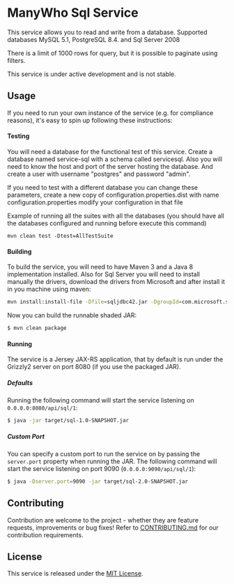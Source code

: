 ManyWho Sql Service
===================

This service allows you to read and write from a database.
Supported databases MySQL 5.1, PostgreSQL 8.4. and Sql Server 2008

There is a limit of 1000 rows for query, but it is possible to paginate using filters.

This service is under active development and is not stable.

## Usage

If you need to run your own instance of the service (e.g. for compliance reasons), it's easy to spin up following these
instructions:

#### Testing

You will need a database for the functional test of this service.
Create a database named service-sql with a schema called servicesql.
Also you will need to know the host and port of the server hosting the database.
And create a user with username "postgres" and password "admin".

If you need to test with a different database you can change these parameters, create a new copy of configuration.properties.dist with name configuration.properties
modify your configuration in that file


Example of running all the suites with all the databases (you should have all the databases configured and running before execute this command)

````
mvn clean test -Dtest=AllTestSuite
````

#### Building

To build the service, you will need to have Maven 3 and a Java 8 implementation installed.
Also for Sql Server you will need to install manually the drivers, download the drivers from
Microsoft and after install it in you machine using maven:

```bash
mvn install:install-file -Dfile=sqljdbc42.jar -DgroupId=com.microsoft.sqlserver -DartifactId=sqljdbc4 -Dversion=4.2 -Dpackaging=jar
```

Now you can build the runnable shaded JAR:

```bash
$ mvn clean package
```

#### Running

The service is a Jersey JAX-RS application, that by default is run under the Grizzly2 server on port 8080 (if you use 
the packaged JAR).


##### Defaults

Running the following command will start the service listening on `0.0.0.0:8080/api/sql/1`:

```bash
$ java -jar target/sql-1.0-SNAPSHOT.jar
```

##### Custom Port

You can specify a custom port to run the service on by passing the `server.port` property when running the JAR. The
following command will start the service listening on port 9090 (`0.0.0.0:9090/api/sql/1`):

```bash
$ java -Dserver.port=9090 -jar target/sql-2.0-SNAPSHOT.jar
```

## Contributing

Contribution are welcome to the project - whether they are feature requests, improvements or bug fixes! Refer to 
[CONTRIBUTING.md](CONTRIBUTING.md) for our contribution requirements.

## License

This service is released under the [MIT License](http://opensource.org/licenses/mit-license.php).